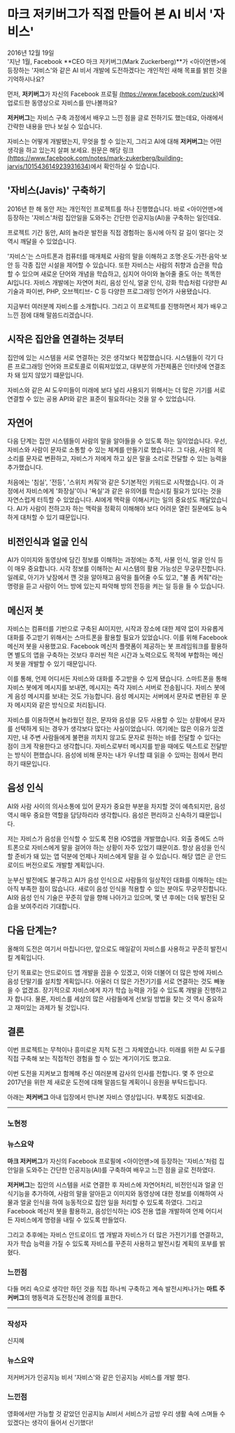 
# 마크 저키버그가 직접 만들어 본 AI 비서 '자비스'
2016년 12월 19일  
'지난 1월, Facebook **CEO 마크 저키버그(Mark Zuckerberg)**가 <아이언맨>에 등장하는 '자비스'와 같은 AI 비서 개발에 도전하겠다는 개인적인 새해 목표를 밝힌 것을 기억하시나요?  
  
먼저, **저키버그**가 자신의 Facebook 프로필 [(https://www.facebook.com/zuck)](https://www.facebook.com/zuck)에 업로드한 동영상으로 자비스를 만나볼까요?  
  
**저커버그**는 자비스 구축 과정에서 배우고 느낀 점을 글로 전하기도 했는데요, 아래에서 간략한 내용을 만나 보실 수 있습니다.  
  
자비스는 어떻게 개발됐는지, 무엇을 할 수 있는지, 그리고 AI에 대해 **저커버그**는 어떤 생각을 하고 있는지 살펴 보세요. 원문은 해당 링크 [(https://www.facebook.com/notes/mark-zukerberg/building-jarvis/101543614923931634)](https://www.facebook.com/notes/mark-zukerberg/building-jarvis/10154361492931634)에서 확인하실 수 있습니다.  
  
## '자비스(Javis)' 구축하기
  
2016년 한 해 동안 저는 개인적인 프로젝트를 하나 진행했습니다. 바로 <아이언맨>에 등장하는 '자비스'처럼 집안일을 도와주는 간단한  인공지능(AI)을 구축하는 일인데요.  
  
프로젝트 기간 동안, AI의 놀라운 발전을 직접 경험하는 동시에 아직 갈 길이 멀다는 것 역시 깨달을 수 있었습니다.  
  
'자비스'는 스마트폰과 컴퓨터를 매개체로 사람의 말을 이해하고 조명·온도·가전·음악·보안 등 각종 집안 시설을 제어할 수 있습니다. 또한 자비스는 사람의 취향과 습관을 학습할 수 있으며 새로운 단어와 개념을 학습하고, 심지어 아이와 놀아줄 줄도 아는 똑똑한 AI입니다. 자비스 개발에는 자연어 처리, 음성 인식, 얼굴 인식, 강화 학습처럼 다양한 AI 기술과 파이썬, PHP, 오브젝티브- C 등 다양한 프로그래밍 언어가 사용됐습니다.  
  
지금부터 여러분께 자비스를 소개합니다. 그리고 이 프로젝트를 진행하면서 제가 배우고 느낀 점에 대해 말씀드리겠습니다.  
  
## 시작은 집안을 연결하는 것부터
  
집안에 있는 시스템을 서로 연결하는 것은 생각보다 복잡했습니다. 시스템들이 각기 다른 프로그래밍 언어와 프로토콜로 이뤄져있었고, 대부분의 가전제품은 인터넷에 연결조차 돼 있지 않았기 떄문입니다.  
  
자비스와 같은 AI 도우미들이 미래에 보다 널리 사용되기 위해서는 더 많은 기기를 서로 연결할 수 있는 공용 API와 같은 표준이 필요하다는 것을 알 수 있었습니다.  
  
## 자연어
  
다음 단계는 집안 시스템들이 사람의 말을 알아들을 수 있도록 하는 일이었습니다. 우선, 자비스와 사람이 문자로 소통할 수 있는 체계를 만들기로 했습니다. 그 다음, 사람의 목소리를 문자로 변환하고, 자비스가 저에게 하고 싶은 말을 소리로 전달할 수 있는 능력을 추가했습니다.  
  
처음에는 '침실', '전등', '스위치 켜줘'와 같은 5기본적인 키워드로 시작했습니다. 이 과정에서 자비스에게 '화장실'이나 '욕실'과 같은 유의어를 학습시킬 필요가 있다는 것을 자연스럽게 터득할 수 있었습니다. AI에게 맥락을 이해시키는 일의 중요성도 깨달았습니다. AI가 사람이 전하고자 하는 맥락을 정확히 이해해야 보다 어려운 열린 질문에도 능숙하게 대처할 수 있기 떄문입니다.  
  
## 비전인식과 얼굴 인식
  
AI가 이미지와 동영상에 담긴 정보를 이해하는 과정에는 추적, 사물 인식, 얼굴 인식 등이 매우 중요합니다. 시각 정보를 이해하는 AI 시스템의 활용 가능성은 무궁무진합니다. 일례로, 아기가 낮잠에서 깬 것을 알아채고 음악을 틀어줄 수도 있고, "불 좀 켜줘"라는 명령을 듣고 사람이 어느 방에 있는지 파악해 방의 전등을 켜는 일 등을 들 수 있습니다.  
  
## 메신저 봇
  
자비스는 컴퓨터를 기반으로 구축된 AI이지만, 시작과 장소에 대한 제약 없이 자유롭게 대화를 주고받기 위해서는 스마트폰을 활용할 필요가 있었습니다. 이를 위해 Facebook 메신저 봇을 사용했고요. Facebook 메신저 플랫폼이 제공하는 봇 프레임워크를 활용하면 별도의 앱을 구축하는 것보다 후러씬 적은 시간과 노력으로도 목적에 부합하는 메신저 봇을 개발할 수 있기 때문입니다.  
  
이를 통해, 언제 어디서든 자비스와 대화를 주고받을 수 있게 됐습니다. 스마트폰을 통해 자비스 봇에게 메시지를 보내면, 메시지는 즉각 자비스 서버로 전송됩니다. 자비스 봇에게 음성 메시지를 보내는 것도 가능합니다. 음성 메시지는 서버에서 문자로 변환된 후 문자 메시지와 같은 방식으로 처리됩니다.  
  
자비스를 이용하면서 놀라웠던 점은, 문자와 음성을 모두 사용할 수 있는 상황에서 문자를 선택하게 되는 경우가 생각보다 많다는 사실이었습니다. 여기에는 많은 이유가 있겠지만, 내 주변 사람들에게 불편을 끼치지 않고도 문자로 원하는 바를 전달할 수 있다는 점이 크게 작용한다고 생각합니다. 자비스로부터 메시지를 받을 때에도 텍스트로 전달받는 방식이 편했습니다. 음성에 비해 문자는 내가 우너할 떄 읽을 수 있따는 점에서 편리하기 때문입니다.  
  
## 음성 인식
  
AI와 사람 사이의 의사소통에 있어 문자가 중요한 부분을 차지할 것이 예측되지만, 음성 역시 매우 중요한 역할을 담당하리라 생각합니다. 음성은 편리하고 신속하기 떄문입니다.  
  
저는 자비스가 음성을 인식할 수 있도록 전용 iOS앱을 개발했습니다. 외출 중에도 스마트폰으로 자비스에게 말을 걸어야 하는 상황이 자주 있었기 떄문이죠. 항상 음성을 인식할 준비가 돼 있는 앱 덕분에 언제나 자비스에게 말을 걸 수 있습니다. 해당 앱은 곧 안드로이드 버전으로도 개발할 계획입니다.  
  
눈부신 발전에도 불구하고 AI가 음성 인식으로 사람들의 일상적인 대화를 이해하는 데는 아직 부족한 점이 많습니다. 새로이 음성 인식을 적용할 수 있는 분야도 무궁무진합니다. AI와 음성 인식 기술은 꾸준히 앞을 향해 나아가고 있으며, 몇 년 후에는 더욱 발전된 모습을 보여주리라 기대합니다.  
  
## 다음 단계는?
  
올해의 도전은 여기서 마칩니다만, 앞으로도 매일같이 자비스를 사용하고 꾸준히 발전시킬 계획입니다.  
  
단기 목표로는 안드로이드 앱 개발을 꼽을 수 있겠고, 이와 더불어 더 많은 방에 자비스 음성 단말기를 설치할 계획입니다. 아울러 더 많은 가전기기를 서로 연결하는 것도 빼놓을 수 없겠죠. 장기적으로 자비스에게 자가 학습 능력을 가질 수 있도록 개발을 진행하고자 합니다. 물론, 자비스를 세상의 많은 사람들에게 선보일 방법을 찾는 것 역시 중요하고 재미있는 과제가 될 것입니다.  
  
## 결론
  
이번 프로젝트는 무척이나 흥미로운 지적 도전 그 자체였습니다. 미래를 위한 AI 도구를 직접 구축해 보는 직접적인 경험을 할 수 있는 계기이기도 했고요.  
  
이번 도전을 지켜보고 함께해 주신 여러분께 감사의 인사를 전합니다. 몇 주 안으로 2017년을 위한 제 새로운 도전에 대해 말씀드릴 계획이니 응원을 부탁드립니다.  
  
  
  
  
아래는 **저커버그** 아내 입장에서 만나본 자비스 영상입니다. 부록정도 되겠네요.  
  
---
  
### 노현정 
   
### 뉴스요약  
**마크 저커버그**가 자신의 Facebook 프로필에 <아이언맨>에 등장하는 '자비스'처럼 집안일을 도와주는 간단한 인공지능(AI)를 구축하여 배우고 느낀 점을 글로 전하였다.  
  
**저커버그**는  집안의 시스템을 서로 연결한 후 자비스에 자연어처리,  비전인식과 얼굴 인식기능을 추가하여, 사람의 말을 알아듣고 이미지와 동영상에 대한 정보를 이해하여 사물과 얼굴 인식을 하여 능동적으로 집안 일을 처리할 수 있도록 하였다. 그리고  Facebook 메신저 봇을 활용하고,  음성인식하는 iOS 전용 앱을 개발하여 언제 어디서든 자비스에게 명령을 내릴 수 있도록 만들었다.
  
그리고 추후에는 자비스 안드로이드 앱 개발과 자비스가  더 많은 가전기기를 연결하고, 자가 학습 능력을 가질 수 있도록 자비스를 꾸준히 사용하고 발전시킬 계획의 포부를 밝혔다. 
  
### 느낀점

다들 머리 속으로 생각만 하던 것을 직접 하나씩 구축하고 계속 발전시켜나가는 **마트 주커버그**의 행동력과 도전정신에 경의를 표한다.

---

### 작성자
신지혜

### 뉴스요약
저커버거가 인공지능 비서 '자비스'와 같은 인공지능 서비스를 개발 했다.

### 느낀점
영화에서만 가능할 것 같았던 인공지능 AI비서 서비스가 금방 우리 생활 속에 스며들 수 있겠다는 생각이 들어서 신기했다!
